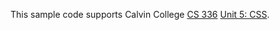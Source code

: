 This sample code supports Calvin College
[CS 336](https://cs.calvin.edu/courses/cs/336/kvlinden)
[Unit 5: CSS](https://cs.calvin.edu/courses/cs/336/kvlinden/05css/index.html).


